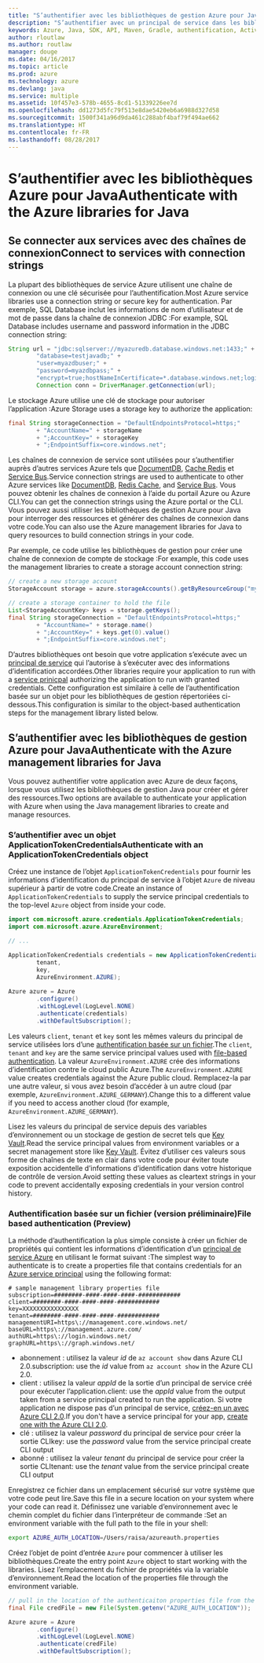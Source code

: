 ```yaml
---
title: "S’authentifier avec les bibliothèques de gestion Azure pour Java"
description: "S’authentifier avec un principal de service dans les bibliothèques de gestion Azure pour Java"
keywords: Azure, Java, SDK, API, Maven, Gradle, authentification, Active Directory, principal du service
author: rloutlaw
ms.author: routlaw
manager: douge
ms.date: 04/16/2017
ms.topic: article
ms.prod: azure
ms.technology: azure
ms.devlang: java
ms.service: multiple
ms.assetid: 10f457e3-578b-4655-8cd1-51339226ee7d
ms.openlocfilehash: dd1273d5fc79f513e8dae5420eb6a6988d327d58
ms.sourcegitcommit: 1500f341a96d9da461c288abf4baf79f494ae662
ms.translationtype: HT
ms.contentlocale: fr-FR
ms.lasthandoff: 08/28/2017
---
```

# <a name="authenticate-with-the-azure-libraries-for-java"></a><span data-ttu-id="23c9a-104">S’authentifier avec les bibliothèques Azure pour Java</span><span class="sxs-lookup"><span data-stu-id="23c9a-104">Authenticate with the Azure libraries for Java</span></span> 

## <a name="connect-to-services-with-connection-strings"></a><span data-ttu-id="23c9a-105">Se connecter aux services avec des chaînes de connexion</span><span class="sxs-lookup"><span data-stu-id="23c9a-105">Connect to services with connection strings</span></span>

<span data-ttu-id="23c9a-106">La plupart des bibliothèques de service Azure utilisent une chaîne de connexion ou une clé sécurisée pour l’authentification.</span><span class="sxs-lookup"><span data-stu-id="23c9a-106">Most Azure service libraries use a connection string or secure key for authentication.</span></span> <span data-ttu-id="23c9a-107">Par exemple, SQL Database inclut les informations de nom d’utilisateur et de mot de passe dans la chaîne de connexion JDBC :</span><span class="sxs-lookup"><span data-stu-id="23c9a-107">For example, SQL Database includes username and password information in the JDBC connection string:</span></span>

```java
String url = "jdbc:sqlserver://myazuredb.database.windows.net:1433;" + 
        "database=testjavadb;" + 
        "user=myazdbuser;" +
        "password=myazdbpass;" +
        "encrypt=true;hostNameInCertificate=*.database.windows.net;loginTimeout=30;";
        Connection conn = DriverManager.getConnection(url);
```

<span data-ttu-id="23c9a-108">Le stockage Azure utilise une clé de stockage pour autoriser l’application :</span><span class="sxs-lookup"><span data-stu-id="23c9a-108">Azure Storage uses a storage key to authorize the application:</span></span>

```java
final String storageConnection = "DefaultEndpointsProtocol=https;"
        + "AccountName=" + storageName 
        + ";AccountKey=" + storageKey
        + ";EndpointSuffix=core.windows.net";
```

<span data-ttu-id="23c9a-109">Les chaînes de connexion de service sont utilisées pour s’authentifier auprès d’autres services Azure tels que [DocumentDB](https://docs.microsoft.com/azure/documentdb/documentdb-java-application#a-iduseserviceastep-4-using-the-documentdb-service-in-a-java-application), [Cache Redis](https://docs.microsoft.com/azure/redis-cache/cache-java-get-started) et [Service Bus](https://docs.microsoft.com/azure/service-bus-messaging/service-bus-java-how-to-use-queues).</span><span class="sxs-lookup"><span data-stu-id="23c9a-109">Service connection strings are used to authenticate to other Azure services like [DocumentDB](https://docs.microsoft.com/azure/documentdb/documentdb-java-application#a-iduseserviceastep-4-using-the-documentdb-service-in-a-java-application), [Redis Cache](https://docs.microsoft.com/azure/redis-cache/cache-java-get-started), and [Service Bus](https://docs.microsoft.com/azure/service-bus-messaging/service-bus-java-how-to-use-queues).</span></span> <span data-ttu-id="23c9a-110">Vous pouvez obtenir les chaînes de connexion à l’aide du portail Azure ou Azure CLI.</span><span class="sxs-lookup"><span data-stu-id="23c9a-110">You can get the connection strings using the Azure portal or the CLI.</span></span>  <span data-ttu-id="23c9a-111">Vous pouvez aussi utiliser les bibliothèques de gestion Azure pour Java pour interroger des ressources et générer des chaînes de connexion dans votre code.</span><span class="sxs-lookup"><span data-stu-id="23c9a-111">You can also use the Azure management libraries for Java to query resources to build connection strings in your code.</span></span> 

<span data-ttu-id="23c9a-112">Par exemple, ce code utilise les bibliothèques de gestion pour créer une chaîne de connexion de compte de stockage :</span><span class="sxs-lookup"><span data-stu-id="23c9a-112">For example, this code uses the management libraries to create a storage account connection string:</span></span>

```java
// create a new storage account
StorageAccount storage = azure.storageAccounts().getByResourceGroup("myResourceGroup","myStorageAccount");

// create a storage container to hold the file
List<StorageAccountKey> keys = storage.getKeys();
final String storageConnection = "DefaultEndpointsProtocol=https;"
        + "AccountName=" + storage.name()
        + ";AccountKey=" + keys.get(0).value()
        + ";EndpointSuffix=core.windows.net";
```

<span data-ttu-id="23c9a-113">D’autres bibliothèques ont besoin que votre application s’exécute avec un [principal de service](https://docs.microsoft.com/azure/active-directory/develop/active-directory-application-objects) qui l’autorise à s’exécuter avec des informations d’identification accordées.</span><span class="sxs-lookup"><span data-stu-id="23c9a-113">Other libraries require your application to run with a [service prinicpal](https://docs.microsoft.com/azure/active-directory/develop/active-directory-application-objects) authorizing the application to run with granted credentials.</span></span> <span data-ttu-id="23c9a-114">Cette configuration est similaire à celle de l’authentification basée sur un objet pour les bibliothèques de gestion répertoriées ci-dessous.</span><span class="sxs-lookup"><span data-stu-id="23c9a-114">This configuration is similar to the object-based authentication steps for the management library listed below.</span></span>

<a name="mgmt-auth"></a>

##  <a name="authenticate-with-the-azure-management-libraries-for-java"></a><span data-ttu-id="23c9a-115">S’authentifier avec les bibliothèques de gestion Azure pour Java</span><span class="sxs-lookup"><span data-stu-id="23c9a-115">Authenticate with the Azure management libraries for Java</span></span>

<span data-ttu-id="23c9a-116">Vous pouvez authentifier votre application avec Azure de deux façons, lorsque vous utilisez les bibliothèques de gestion Java pour créer et gérer des ressources.</span><span class="sxs-lookup"><span data-stu-id="23c9a-116">Two options are available to authenticate your application with Azure when using the Java management libraries to create and manage resources.</span></span>

### <a name="authenticate-with-an-applicationtokencredentials-object"></a><span data-ttu-id="23c9a-117">S’authentifier avec un objet ApplicationTokenCredentials</span><span class="sxs-lookup"><span data-stu-id="23c9a-117">Authenticate with an ApplicationTokenCredentials object</span></span>

<span data-ttu-id="23c9a-118">Créez une instance de l’objet `ApplicationTokenCredentials` pour fournir les informations d’identification du principal de service à l’objet `Azure` de niveau supérieur à partir de votre code.</span><span class="sxs-lookup"><span data-stu-id="23c9a-118">Create an instance of `ApplicationTokenCredentials` to supply the service principal credentials to the top-level `Azure` object from inside your code.</span></span>

```java
import com.microsoft.azure.credentials.ApplicationTokenCredentials;
import com.microsoft.azure.AzureEnvironment;

// ...

ApplicationTokenCredentials credentials = new ApplicationTokenCredentials(client, 
        tenant,
        key, 
        AzureEnvironment.AZURE);
        
Azure azure = Azure
        .configure()
        .withLogLevel(LogLevel.NONE)
        .authenticate(credentials)
        .withDefaultSubscription();
```

<span data-ttu-id="23c9a-119">Les valeurs `client`, `tenant` et `key` sont les mêmes valeurs du principal de service utilisées lors d’une [authentification basée sur un fichier](#mgmt-file).</span><span class="sxs-lookup"><span data-stu-id="23c9a-119">The `client`, `tenant` and `key` are the same service principal values used with [file-based authentication](#mgmt-file).</span></span> <span data-ttu-id="23c9a-120">La valeur `AzureEnvironment.AZURE` crée des informations d’identification contre le cloud public Azure.</span><span class="sxs-lookup"><span data-stu-id="23c9a-120">The `AzureEnvironment.AZURE` value creates credentials against the Azure public cloud.</span></span> <span data-ttu-id="23c9a-121">Remplacez-la par une autre valeur, si vous avez besoin d’accéder à un autre cloud (par exemple, `AzureEnvironment.AZURE_GERMANY`).</span><span class="sxs-lookup"><span data-stu-id="23c9a-121">Change this to a different value if you need to access another cloud (for example, `AzureEnvironment.AZURE_GERMANY`).</span></span>  

 <span data-ttu-id="23c9a-122">Lisez les valeurs du principal de service depuis des variables d’environnement ou un stockage de gestion de secret tels que [Key Vault](/azure/key-vault/key-vault-whatis.md).</span><span class="sxs-lookup"><span data-stu-id="23c9a-122">Read the service principal values from environment variables or a secret management store like [Key Vault](/azure/key-vault/key-vault-whatis.md).</span></span> <span data-ttu-id="23c9a-123">Évitez d’utiliser ces valeurs sous forme de chaînes de texte en clair dans votre code pour éviter toute exposition accidentelle d’informations d’identification dans votre historique de contrôle de version.</span><span class="sxs-lookup"><span data-stu-id="23c9a-123">Avoid setting these values as cleartext strings in your code to prevent accidentally exposing credentials in your version control history.</span></span>   

<a name="mgmt-file"></a>

### <a name="file-based-authentication-preview"></a><span data-ttu-id="23c9a-124">Authentification basée sur un fichier (version préliminaire)</span><span class="sxs-lookup"><span data-stu-id="23c9a-124">File based authentication (Preview)</span></span>

<span data-ttu-id="23c9a-125">La méthode d’authentification la plus simple consiste à créer un fichier de propriétés qui contient les informations d’identification d’un [principal de service Azure](https://docs.microsoft.com/azure/active-directory/develop/active-directory-application-objects) en utilisant le format suivant :</span><span class="sxs-lookup"><span data-stu-id="23c9a-125">The simplest way to authenticate is to create a properties file that contains credentials for an [Azure service principal](https://docs.microsoft.com/azure/active-directory/develop/active-directory-application-objects) using the following format:</span></span>

```text
# sample management library properties file
subscription=########-####-####-####-############
client=########-####-####-####-############
key=XXXXXXXXXXXXXXXX
tenant=########-####-####-####-############
managementURI=https\://management.core.windows.net/
baseURL=https\://management.azure.com/
authURL=https\://login.windows.net/
graphURL=https\://graph.windows.net/
```

- <span data-ttu-id="23c9a-126">abonnement : utilisez la valeur *id* de `az account show` dans Azure CLI 2.0.</span><span class="sxs-lookup"><span data-stu-id="23c9a-126">subscription: use the *id* value from `az account show` in the Azure CLI 2.0.</span></span>
- <span data-ttu-id="23c9a-127">client : utilisez la valeur *appId* de la sortie d’un principal de service créé pour exécuter l’application.</span><span class="sxs-lookup"><span data-stu-id="23c9a-127">client: use the *appId* value from the output taken from a service principal created to run the application.</span></span> <span data-ttu-id="23c9a-128">Si votre application ne dispose pas d’un principal de service, [créez-en un avec Azure CLI 2.0](https://docs.microsoft.com/cli/azure/create-an-azure-service-principal-azure-cli).</span><span class="sxs-lookup"><span data-stu-id="23c9a-128">If you don't have a service principal for your app, [create one with the Azure CLI 2.0](https://docs.microsoft.com/cli/azure/create-an-azure-service-principal-azure-cli).</span></span>
- <span data-ttu-id="23c9a-129">clé : utilisez la valeur *password* du principal de service pour créer la sortie CLI</span><span class="sxs-lookup"><span data-stu-id="23c9a-129">key: use the *password* value from the service principal create CLI output</span></span> 
- <span data-ttu-id="23c9a-130">abonné : utilisez la valeur *tenant* du principal de service pour créer la sortie CLI</span><span class="sxs-lookup"><span data-stu-id="23c9a-130">tenant: use the *tenant* value from the service principal create CLI output</span></span>

<span data-ttu-id="23c9a-131">Enregistrez ce fichier dans un emplacement sécurisé sur votre système que votre code peut lire.</span><span class="sxs-lookup"><span data-stu-id="23c9a-131">Save this file in a secure location on your system where your code can read it.</span></span> <span data-ttu-id="23c9a-132">Définissez une variable d’environnement avec le chemin complet du fichier dans l’interpréteur de commande :</span><span class="sxs-lookup"><span data-stu-id="23c9a-132">Set an environment variable with the full path to the file in your shell:</span></span>

```bash
export AZURE_AUTH_LOCATION=/Users/raisa/azureauth.properties
```

<span data-ttu-id="23c9a-133">Créez l’objet de point d’entrée `Azure` pour commencer à utiliser les bibliothèques.</span><span class="sxs-lookup"><span data-stu-id="23c9a-133">Create the entry point `Azure` object to start working with the libraries.</span></span> <span data-ttu-id="23c9a-134">Lisez l’emplacement du fichier de propriétés via la variable d’environnement.</span><span class="sxs-lookup"><span data-stu-id="23c9a-134">Read the location of the properties file through the environment variable.</span></span>

```java
// pull in the location of the authenticaiton properties file from the environment 
final File credFile = new File(System.getenv("AZURE_AUTH_LOCATION"));

Azure azure = Azure
        .configure()
        .withLogLevel(LogLevel.NONE)
        .authenticate(credFile)
        .withDefaultSubscription();
```




